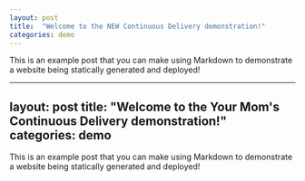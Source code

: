 ```yaml
---
layout: post
title:  "Welcome to the NEW Continuous Delivery demonstration!"
categories: demo
---
```


This is an example post that you can make using Markdown to demonstrate a website being statically generated and deployed!

---
layout: post
title:  "Welcome to the Your Mom's Continuous Delivery demonstration!"
categories: demo
---

This is an example post that you can make using Markdown to demonstrate a website being statically generated and deployed!
